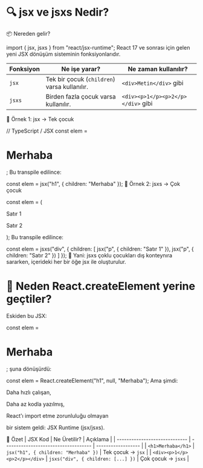 # 🔍 jsx ve jsxs Nedir?
📦 Nereden gelir?

import { jsx, jsxs } from "react/jsx-runtime";
React 17 ve sonrası için gelen yeni JSX dönüşüm sisteminin fonksiyonlarıdır.

| Fonksiyon | Ne işe yarar?                                | Ne zaman kullanılır?               |
| --------- | -------------------------------------------- | ---------------------------------- |
| `jsx`     | Tek bir çocuk (`children`) varsa kullanılır. | `<div>Metin</div>` gibi            |
| `jsxs`    | Birden fazla çocuk varsa kullanılır.         | `<div><p>1</p><p>2</p></div>` gibi |


🧪 Örnek 1: jsx → Tek çocuk

// TypeScript / JSX
const elem = <h1>Merhaba</h1>;
Bu transpile edilince:


const elem = jsx("h1", { children: "Merhaba" });
🧪 Örnek 2: jsxs → Çok çocuk

const elem = (
  <div>
    <p>Satır 1</p>
    <p>Satır 2</p>
  </div>
);
Bu transpile edilince:


const elem = jsxs("div", {
  children: [
    jsx("p", { children: "Satır 1" }),
    jsx("p", { children: "Satır 2" })
  ]
});
🔁 Yani: jsxs çoklu çocukları dış konteynıra sararken, içerideki her bir öğe jsx ile oluşturulur.

# 🧠 Neden React.createElement yerine geçtiler?
Eskiden bu JSX:


const elem = <h1>Merhaba</h1>;
şuna dönüşürdü:


const elem = React.createElement("h1", null, "Merhaba");
Ama şimdi:

Daha hızlı çalışan,

Daha az kodla yazılmış,

React'ı import etme zorunluluğu olmayan

bir sistem geldi: JSX Runtime (jsx/jsxs).

🎯 Özet
| JSX Kod                       | Ne Üretilir?                         | Açıklama           |
| ----------------------------- | ------------------------------------ | ------------------ |
| `<h1>Merhaba</h1>`            | `jsx("h1", { children: "Merhaba" })` | Tek çocuk → `jsx`  |
| `<div><p>1</p><p>2</p></div>` | `jsxs("div", { children: [...] })`   | Çok çocuk → `jsxs` |


